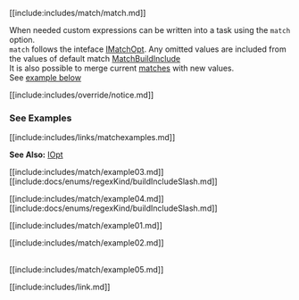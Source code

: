 [[include:includes/match/match.md]]

When needed custom expressions can be written into a task using the `match` option.  
`match` follows the inteface [IMatchOpt](/build-include/interfaces/src_interface.imatchopt.html).
Any omitted values are included from the values of default match [MatchBuildInclude](/build-include/classes/src_matchoptions.matchbuildinclude.html)  
It is also possible to merge current [matches](/build-include/enums/enums.regexkind.html) with new values.  
See <a href="#example05">example below</a>

[[include:includes/override/notice.md]]

### See Examples

[[include:includes/links/matchexamples.md]]

**See Also:** [IOpt](/build-include/interfaces/src_interface.iopt.html)

[[include:includes/match/example03.md]]
[[include:docs/enums/regexKind/buildIncludeSlash.md]]

[[include:includes/match/example04.md]]
[[include:docs/enums/regexKind/buildIncludeSlash.md]]

[[include:includes/match/example01.md]]

[[include:includes/match/example02.md]]

<a name="example05"></a>  
[[include:includes/match/example05.md]]

[[include:includes/link.md]]